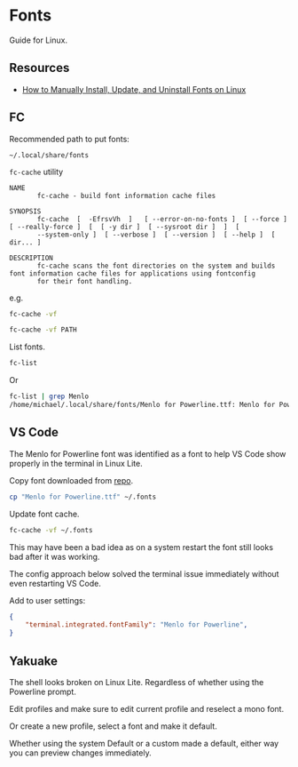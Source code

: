 # Fonts

Guide for Linux.


## Resources

- [How to Manually Install, Update, and Uninstall Fonts on Linux](https://medium.com/source-words/how-to-manually-install-update-and-uninstall-fonts-on-linux-a8d09a3853b0)


## FC

Recommended path to put fonts:

```
~/.local/share/fonts
```

`fc-cache` utility

```
NAME
       fc-cache - build font information cache files

SYNOPSIS
       fc-cache  [  -EfrsvVh  ]   [ --error-on-no-fonts ]  [ --force ]  [ --really-force ]  [  [ -y dir ]  [ --sysroot dir ]  ]  [
       --system-only ]  [ --verbose ]  [ --version ]  [ --help ]  [ dir... ]

DESCRIPTION
       fc-cache scans the font directories on the system and builds font information cache files for applications using fontconfig
       for their font handling.
```

e.g.

```sh
fc-cache -vf

fc-cache -vf PATH
```

List fonts.

```sh
fc-list
```
Or

```sh
fc-list | grep Menlo
/home/michael/.local/share/fonts/Menlo for Powerline.ttf: Menlo for Powerline:style=Regular
```


## VS Code

The Menlo for Powerline font was identified as a font to help VS Code show properly in the terminal in Linux Lite.

Copy font downloaded from [repo](https://github.com/abertsch/Menlo-for-Powerline).

```sh
cp "Menlo for Powerline.ttf" ~/.fonts
```

Update font cache.

```sh
fc-cache -vf ~/.fonts
```

This may have been a bad idea as on a system restart the font still looks bad after it was working.

The config approach below solved the terminal issue immediately without even restarting VS Code.

Add to user settings:

```json
{
    "terminal.integrated.fontFamily": "Menlo for Powerline",
}
```


## Yakuake

The shell looks broken on Linux Lite. Regardless of whether using the Powerline prompt.

Edit profiles and make sure to edit current profile and reselect a mono font.

Or create a new profile, select a font and make it default.

Whether using the system Default or a custom made a default, either way you can preview changes immediately.

